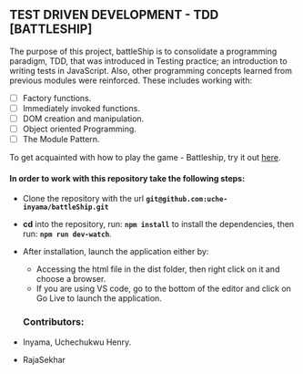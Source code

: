 ## TEST DRIVEN DEVELOPMENT - TDD [BATTLESHIP]

The purpose of this project, battleShip is to consolidate a programming paradigm, TDD, that was introduced in Testing practice; an introduction to writing tests in JavaScript. Also, other programming concepts learned from previous modules were reinforced. These includes working with:

- [ ] Factory functions.
- [ ] Immediately invoked functions.
- [ ] DOM creation and manipulation.
- [ ] Object oriented Programming.
- [ ] The Module Pattern.

To get acquainted with how to play the game - Battleship, try it out [here](http://en.battleship-game.org/).

#### In order to work with this repository take the following steps:

- Clone the repository with the url **`git@github.com:uche-inyama/battleShip.git`**
- **cd** into the repository, run: **`npm install`** to install the dependencies, then run: **`npm run dev-watch`**.
- After installation, launch the application either by:

  - Accessing the html file in the dist folder, then right click on it and choose a browser.
  - If you are using VS code, go to the bottom of the editor and click on Go Live to launch the application.

  ### Contributors:

- Inyama, Uchechukwu Henry.
- RajaSekhar
